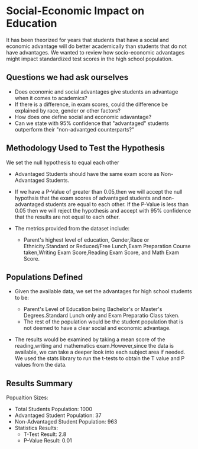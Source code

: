# Social-Economic Impact on Education
It has been theorized for years that students that have a social and economic advantage will do better academically than students that do not have advantages.
We wanted to review how socio-economic advantages might impact standardized test scores in the high school population.
## Questions we had ask ourselves
- Does economic and social advantages give students an advantage when it comes to academics?
- If there is a difference, in exam scores, could the difference be explained by race, gender or other factors?
- How does one define social and economic adavantage?
- Can we state with 95% confidence that "advantaged" students outperform their "non-advantged counterparts?"
## Methodology Used to Test the Hypothesis
We set the null hypothesis to equal each other

- Advantaged Students should have the same exam score as Non-Advantaged Students.
- If we have a P-Value of greater than 0.05,then we will accept the null hypothsis that the exam scores of advantaged students and non-advantaged students are equal to each other. If the P-Value is less than 0.05 then we will reject the hypothesis and accept with 95% confidence that the results are not equal to each other.

- The metrics provided from the dataset include:
     - Parent's highest level of education, Gender,Race or Ethnicity.Standard or Reduced/Free Lunch,Exam Preparation Course taken,Writing Exam Score,Reading Exam Score, and Math Exam Score.
     
## Populations Defined
- Given the available data, we set the advantages for high school students to be:
    - Parent's Level of Education being Bachelor's or Master's Degrees.Standard Lunch only and Exam Preparatio Class taken.
    - The rest of the population would be the student population that is not deemed to have a clear social and economic advantage.
    
-  The results would be examined by taking a mean score of the reading,writing and mathematics exam.However,since the data is available, we can take a deeper look into each subject area if needed. 
We used the stats library to run the t-tests to obtain the T value and P values from the data.

## Results Summary
Popualtion Sizes:
  
  - Total Students Population: 1000
  - Advantaged Student Population: 37
  - Non-Advantaged Student Population: 963
- Statistics Results:
    - T-Test Result: 2.8
    - P-Value Result: 0.01
  

    
    
    
    
    
    
